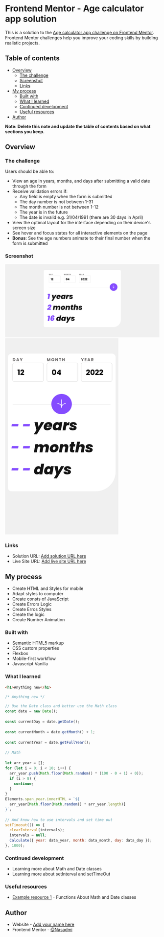 # Frontend Mentor - Age calculator app solution

This is a solution to the [Age calculator app challenge on Frontend Mentor](https://www.frontendmentor.io/challenges/age-calculator-app-dF9DFFpj-Q). Frontend Mentor challenges help you improve your coding skills by building realistic projects.

## Table of contents

- [Overview](#overview)
  - [The challenge](#the-challenge)
  - [Screenshot](#screenshot)
  - [Links](#links)
- [My process](#my-process)
  - [Built with](#built-with)
  - [What I learned](#what-i-learned)
  - [Continued development](#continued-development)
  - [Useful resources](#useful-resources)
- [Author](#author)

**Note: Delete this note and update the table of contents based on what sections you keep.**

## Overview

### The challenge

Users should be able to:

- View an age in years, months, and days after submitting a valid date through the form
- Receive validation errors if:
  - Any field is empty when the form is submitted
  - The day number is not between 1-31
  - The month number is not between 1-12
  - The year is in the future
  - The date is invalid e.g. 31/04/1991 (there are 30 days in April)
- View the optimal layout for the interface depending on their device's screen size
- See hover and focus states for all interactive elements on the page
- **Bonus**: See the age numbers animate to their final number when the form is submitted

### Screenshot

![](./screenshot.png)
![](./mobile.png)

### Links

- Solution URL: [Add solution URL here](https://your-solution-url.com)
- Live Site URL: [Add live site URL here](https://your-live-site-url.com)

## My process

- Create HTML and Styles for mobile
- Adapt styles to computer
- Create consts of JavaScript
- Create Errors Logic
- Create Erros Styles
- Create the logic
- Create Number Animation

### Built with

- Semantic HTML5 markup
- CSS custom properties
- Flexbox
- Mobile-first workflow
- Javascript Vanilla

### What I learned

```html
<h1>Anything new</h1>
```

```css
/* Anything new */
```

```js
// Use the Date class and better use the Math class
const date = new Date();

const currentDay = date.getDate();

const currentMonth = date.getMonth() + 1;

const currentYear = date.getFullYear();

// Math

let arr_year = [];
for (let i = 0; i < 10; i++) {
  arr_year.push(Math.floor(Math.random() * (100 - 0 + 1) + 0));
  if (i > 8) {
    continue;
  }
}
Elements.span_year.innerHTML = `${
  arr_year[Math.floor(Math.random() * arr_year.length)]
}`;

// And know how to use intervals and set time out
setTimeout(() => {
  clearInterval(intervals);
  intervals = null;
  Calculate({ year: data_year, month: data_month, day: data_day });
}, 1000);
```

### Continued development

- Learning more about Math and Date classes
- Learning more about setInterval and setTimeOut

### Useful resources

- [Example resource 1](https://developer.mozilla.org/es/) - Functions About Math and Date classes

## Author

- Website - [Add your name here](https://www.your-site.com)
- Frontend Mentor - [@Nasadmi](https://www.frontendmentor.io/profile/Nasadmi)
